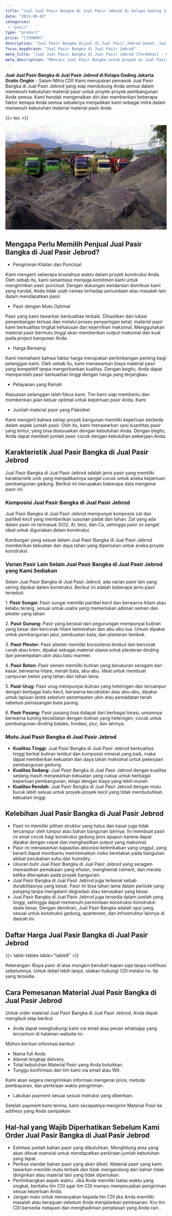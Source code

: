 ```yaml
---
title: "Jual Jual Pasir Bangka di Jual Pasir Jebrod di Kelapa Gading Jakarta Gratis Ongkir"
date: "2023-06-03"
categories:
 - "pasir"
type: "product"
price: "[330000]"
description: "Jual Pasir Bangka dijual di Jual Pasir Jebrod Dekat. Jual Pasir Bangka ini sering digunakan dalam proyek konstruksi sebagai bahan campuran yang berkualitas dan bersih. Hubungi kami untuk informasi lebih lanjut."
focus_keyphrase: "Jual Pasir Bangka di Jual Pasir Jebrod"
meta_title: "Jual Jual Pasir Bangka di Jual Pasir Jebrod [Terdekat] - CDI"
meta_description: "Mencari Jual Pasir Bangka untuk proyek di Jual Pasir Jebrod? Kami menyediakan Jual Pasir Bangka berkualitas untuk bahan campuran. Segera dapatkan penawaran terbaik."
---
```


**Jual Jual Pasir Bangka di Jual Pasir Jebrod di Kelapa Gading Jakarta Gratis Ongkir** - Salam Mitra CDI! Kami merupakan pemasok Jual Pasir Bangka di Jual Pasir Jebrod yang siap mendukung Anda semua dalam memenuhi kebutuhan material pasir untuk proyek-proyek pembangunan Anda semua. Kami hendak mengenalkan diri dan memberikan beberapa faktor kenapa Anda semua sebaiknya menjadikan kami sebagai mitra dalam memenuhi kebutuhan material material pasir Anda.

{{< toc >}}

![Jual Jual Pasir Bangka di Jual Pasir Jebrod di Kelapa Gading Jakarta Gratis Ongkir](/images/pasir/pasir-bangunan-28.jpg)

## Mengapa Perlu Memilih Penjual Jual Pasir Bangka di Jual Pasir Jebrod?

*   Pengiriman Kilatan dan Punctual

Kami mengerti seberapa krusialnya waktu dalam proyek konstruksi Anda. Oleh sebab itu, kami senantiasa menjaga komitmen kami untuk mengirimkan pasir punctual. Dengan dukungan kendaraan distribusi kami yang handal, Anda tidak usah cemas terhadap penundaan atau masalah lain dalam mendapatkan pasir.
*   Pasir dengan Mutu Optimal

Pasir yang kami tawarkan berkualitas terbaik. Dihasilkan dari lokasi penambangan terluas dan melalui proses penyaringan ketat, material pasir kami berkualitas tingkat kehalusan dan kejernihan maksimal. Menggunakan material pasir bermutu tinggi akan memberikan output maksimal dan kuat pada project bangunan Anda.
*   Harga Bersaing

Kami memahami bahwa faktor harga merupakan pertimbangan penting bagi pelanggan kami. Oleh sebab itu, kami menawarkan biaya material pasir yang kompetitif tanpa mengorbankan kualitas. Dengan begitu, Anda dapat memperoleh pasir berkualitas tinggi dengan harga yang terjangkau.
*   Pelayanan yang Ramah

Kepuasan pelanggan ialah fokus kami. Tim kami siap membantu dan memberikan jalan keluar optimal untuk keperluan pasir Anda. Kami

*   Jumlah material pasir yang Fleksibel

Kami mengerti bahwa setiap proyek bangunan memiliki keperluan berbeda dalam aspek jumlah pasir. Oleh itu, kami menawarkan opsi kuantitas pasir yang lentur, yang bisa disesuaikan dengan kebutuhan Anda. Dengan begitu, Anda dapat membeli jumlah pasir cocok dengan kebutuhan pekerjaan Anda.

## Karakteristik Jual Pasir Bangka di Jual Pasir Jebrod

Jual Pasir Bangka di Jual Pasir Jebrod adalah jenis pasir yang memiliki karakteristik unik yang menjadikannya sangat cocok untuk aneka keperluan pembangunan gedung. Berikut ini merupakan beberapa data mengenai pasir ini:

### Komposisi Jual Pasir Bangka di Jual Pasir Jebrod

Jual Pasir Bangka di Jual Pasir Jebrod mempunyai komposisi zat dan partikel kecil yang memberikan susunan padat dan tahan. Zat yang ada dalam pasir ini termasuk SiO2, Al, besi, dan Ca, sehingga pasir ini sangat ideal untuk digunakan dalam konstruksi.

Kandungan yang sesuai dalam Jual Pasir Bangka di Jual Pasir Jebrod memberikan kekuatan dan daya tahan yang diperlukan untuk aneka proyek konstruksi.

### Varian Pasir Lain Selain Jual Pasir Bangka di Jual Pasir Jebrod yang Kami Sediakan

Selain Jual Pasir Bangka di Jual Pasir Jebrod, ada varian pasir lain yang sering dipakai dalam konstruksi. Berikut ini adalah beberapa jenis pasir tersebut:

1\.  **Pasir Sungai:** Pasir sungai memiliki partikel kecil dan berwarna hitam atau kelabu terang, sesuai untuk usaha yang memerlukan adonan semen dan plester yang tahan.

2\.  **Pasir Gunung:** Pasir yang berasal dari pegunungan mempunyai butiran yang besar dan bercorak hitam kemerahan dan abu-abu tua. Umum dipakai untuk pembangunan jalur, pembuatan bata, dan plesteran tembok.

3\.  **Pasir Plester:** Pasir plester memiliki konsistensi lembut dan bercorak cerah atau krem, dipakai sebagai material utama untuk plesteran dinding dan penempatan ubin atau batu marmer.

4\.  **Pasir Beton:** Pasir semen memiliki butiran yang berukuran seragam dan kasar, berwarna hitam, merah bata, abu-abu. Ideal untuk membuat campuran beton yang tahan dan tahan lama.

5\.  **Pasir Urug:** Pasir urug mempunyai butiran yang heterogen dan tercampur dengan berbagai batu kecil, berwarna kecoklatan atau abu-abu, dipakai untuk lapisan lantai sebelum penempatan ubin atau pemadatan tanah sebelum pemasangan bata paving.

6\.  **Pasir Pasang:** Pasir pasang bisa didapat dari berbagai lokasi, umumnya berwarna kuning kecoklatan dengan butiran yang heterogen, cocok untuk pembangunan dinding batako, fondasi, plur, dan lainnya.

### Mutu Jual Pasir Bangka di Jual Pasir Jebrod

*   **Kualitas Tinggi:** Jual Pasir Bangka di Jual Pasir Jebrod berkualitas tinggi berkat butiran lembut dan komposisi mineral yang baik, maka dapat memberikan kekuatan dan daya tahan maksimal untuk pekerjaan pembangunan gedung.
*   **Kualitas Sedang:** Jual Pasir Bangka di Jual Pasir Jebrod dengan kualitas sedang masih menawarkan kekuatan yang cukup untuk berbagai keperluan pembangunan, tetapi dengan biaya yang lebih murah.
*   **Kualitas Rendah:** Jual Pasir Bangka di Jual Pasir Jebrod dengan mutu buruk lebih sesuai untuk proyek-proyek kecil yang tidak membutuhkan kekuatan tinggi.

## Kelebihan Jual Pasir Bangka di Jual Pasir Jebrod

*   Pasir ini memiliki pilihan struktur yang halus dan kasar juga tidak tercampur oleh lumpur atau bahan bangunan lainnya. Ini membuat pasir ini amat cocok bagi konstruksi gedung jenis apapun karena dapat dipakai dengan cepat dan menghasilkan output yang maksimal.
*   Pasir ini menawarkan kapasitas absorpsi kelembaban yang unggul, yang berarti dapat membantu meminimalkan risiko keretakan pada bangunan akibat perubahan suhu dan humidity.
*   Ukuran butir Jual Pasir Bangka di Jual Pasir Jebrod yang seragam memastikan pemakaian yang efisien, menghemat cement, dan merata ketika diterapkan pada proyek bangunan.
*   Jual Pasir Bangka di Jual Pasir Jebrod juga terkenal sebab durabilitasnya yang besar. Pasir ini bisa tahan lama dalam periode yang panjang tanpa mengalami degradasi atau kerusakan yang besar.
*   Jual Pasir Bangka di Jual Pasir Jebrod juga tersedia dalam jumlah yang tinggi, sehingga dapat memenuhi permintaan konstruksi-konstruksi skala besar. Dengan demikian, Jual Pasir Bangka adalah opsi yang sesuai untuk konstruksi gedung, apartemen, dan infrastruktur lainnya di daerah ini.

## Daftar Harga Jual Pasir Bangka di Jual Pasir Jebrod

{{< table-tables table="table8" >}}

Keterangan: Biaya pasir di atas mungkin berubah kapan saja tanpa notifikasi sebelumnya. Untuk detail lebih lanjut, silakan hubungi CDI melalui no. tlp yang tersedia.

## Cara Pemesanan Material Jual Pasir Bangka di Jual Pasir Jebrod

Untuk order material Jual Pasir Bangka di Jual Pasir Jebrod, Anda dapat mengikuti step berikut:

*   Anda dapat menghubungi kami via email atau pesan whatsapp yang tercantum di halaman website ini.

Mohon berikan informasi berikut:

*   Nama full Anda.
*   Alamat lengkap delivery.
*   Total kebutuhan Material Pasir yang Anda butuhkan.
*   Tunggu konfirmasi dari tim kami via email atau WA.

Kami akan segera mengirimkan informasi mengenai price, metode pembayaran, dan perkiraan waktu pengiriman.
*   Lakukan payment sesuai sesuai instruksi yang diberikan.

Setelah payment kami terima, kami secepatnya mengirim Material Pasir ke address yang Anda sampaikan.

## Hal-hal yang Wajib Diperhatikan Sebelum Kami Order Jual Pasir Bangka di Jual Pasir Jebrod

*   Estimasi jumlah bahan pasir yang dibutuhkan. Menghitung area yang akan dibuat esensial untuk mendapatkan perkiraan jumlah kebutuhan yang tepat.
*   Periksa standar bahan pasir yang akan dibeli. Material pasir yang kami tawarkan memiliki mutu terbaik dan tidak mengandung dari bahan tidak diinginkan atau material lain yang tidak diperlukan.
*   Pertimbangkan aspek waktu. Jika Anda memiliki batas waktu yang singkat, beritahu tim CDI agar tim CDI mampu menyesuaikan pengiriman sesuai keperluan Anda.
*   Jangan malu untuk menanyakan kepada tim CDI jika Anda memiliki masalah atau keraguan sebelum Anda menjalankan pemesanan. Kru tim CDI bersedia melayani dan menghadirkan penjelasan yang Anda cari..